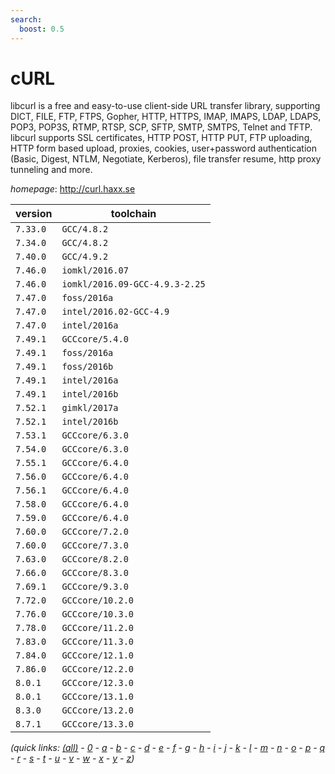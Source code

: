 ```yaml
---
search:
  boost: 0.5
---
```

# cURL

libcurl is a free and easy-to-use client-side URL transfer library,  supporting DICT, FILE, FTP, FTPS, Gopher, HTTP, HTTPS, IMAP, IMAPS, LDAP, LDAPS,  POP3, POP3S, RTMP, RTSP, SCP, SFTP, SMTP, SMTPS, Telnet and TFTP. libcurl supports  SSL certificates, HTTP POST, HTTP PUT, FTP uploading, HTTP form based upload,  proxies, cookies, user+password authentication (Basic, Digest, NTLM, Negotiate,  Kerberos), file transfer resume, http proxy tunneling and more.

*homepage*: <http://curl.haxx.se>

version | toolchain
--------|----------
``7.33.0`` | ``GCC/4.8.2``
``7.34.0`` | ``GCC/4.8.2``
``7.40.0`` | ``GCC/4.9.2``
``7.46.0`` | ``iomkl/2016.07``
``7.46.0`` | ``iomkl/2016.09-GCC-4.9.3-2.25``
``7.47.0`` | ``foss/2016a``
``7.47.0`` | ``intel/2016.02-GCC-4.9``
``7.47.0`` | ``intel/2016a``
``7.49.1`` | ``GCCcore/5.4.0``
``7.49.1`` | ``foss/2016a``
``7.49.1`` | ``foss/2016b``
``7.49.1`` | ``intel/2016a``
``7.49.1`` | ``intel/2016b``
``7.52.1`` | ``gimkl/2017a``
``7.52.1`` | ``intel/2016b``
``7.53.1`` | ``GCCcore/6.3.0``
``7.54.0`` | ``GCCcore/6.3.0``
``7.55.1`` | ``GCCcore/6.4.0``
``7.56.0`` | ``GCCcore/6.4.0``
``7.56.1`` | ``GCCcore/6.4.0``
``7.58.0`` | ``GCCcore/6.4.0``
``7.59.0`` | ``GCCcore/6.4.0``
``7.60.0`` | ``GCCcore/7.2.0``
``7.60.0`` | ``GCCcore/7.3.0``
``7.63.0`` | ``GCCcore/8.2.0``
``7.66.0`` | ``GCCcore/8.3.0``
``7.69.1`` | ``GCCcore/9.3.0``
``7.72.0`` | ``GCCcore/10.2.0``
``7.76.0`` | ``GCCcore/10.3.0``
``7.78.0`` | ``GCCcore/11.2.0``
``7.83.0`` | ``GCCcore/11.3.0``
``7.84.0`` | ``GCCcore/12.1.0``
``7.86.0`` | ``GCCcore/12.2.0``
``8.0.1`` | ``GCCcore/12.3.0``
``8.0.1`` | ``GCCcore/13.1.0``
``8.3.0`` | ``GCCcore/13.2.0``
``8.7.1`` | ``GCCcore/13.3.0``


*(quick links: [(all)](../index.md) - [0](../0/index.md) - [a](../a/index.md) - [b](../b/index.md) - [c](../c/index.md) - [d](../d/index.md) - [e](../e/index.md) - [f](../f/index.md) - [g](../g/index.md) - [h](../h/index.md) - [i](../i/index.md) - [j](../j/index.md) - [k](../k/index.md) - [l](../l/index.md) - [m](../m/index.md) - [n](../n/index.md) - [o](../o/index.md) - [p](../p/index.md) - [q](../q/index.md) - [r](../r/index.md) - [s](../s/index.md) - [t](../t/index.md) - [u](../u/index.md) - [v](../v/index.md) - [w](../w/index.md) - [x](../x/index.md) - [y](../y/index.md) - [z](../z/index.md))*

